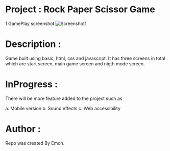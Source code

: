 
# Project : Rock Paper Scissor Game

1.GamePlay screenshot
![Screenshot1](https://user-images.githubusercontent.com/89279974/159103964-5814715f-badf-49a4-9bf9-e77a3aaa1f98.png)


# Description :

Game built using basic, html, css and javascript. It has three screens in total which are start screen, main game screen and nigth mode screen. 


# InProgress :

There will be more feature added to the project such as 

a. Mobile version
b. Sound effects
c. Web accessibility


# Author :
Repo was created By Emon. 
